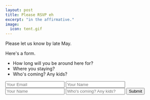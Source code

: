 ```yaml
---
layout: post
title: Please RSVP eh
excerpt: "in the affirmative."
image:
  icon: tent.gif
---
```



Please let us know by late May.

Here's a form.

 * How long will you be around here for?
 * Where you staying?
 * Who's coming?  Any kids?

 <div markdown="0">
 <form accept-charset="UTF-8" action="https://formkeep.com/f/XXXXXXXXXXXX" method="POST">
   <input type="email" name="email" placeholder="Your Email">
   <input type="text" name="name" placeholder="Your Name">
   <input type="text" name="camping" placeholder="Your Name">
   <input type="text" name="who" placeholder="Who's coming? Any kids?">
   <input type="hidden" name="utf8" value="✓">
   <button class="btn btn-success" type="submit">Submit</button>
 </form>

</div>

